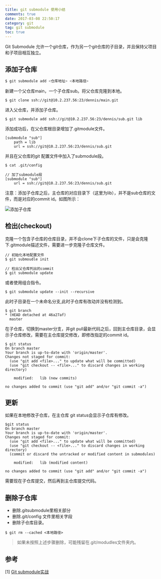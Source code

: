 ```yaml
---
title: git submodule 使用小结
comments: true
date: 2017-03-08 22:50:17
category: git
tag: git submodule
toc: true
---
```

Git Submodule 允许一个git仓库，作为另一个git仓库的子目录，并且保持父项目和子项目相互独立。
<!--more-->
## 添加子仓库
```bash
$ git submodule add <仓库地址> <本地路径>
```
新建一个父仓库main，一个子仓库sub。将父仓库克隆到本地。
```
$ git clone ssh://git@10.2.237.56:23/dennis/main.git
```
进入父仓库，并添加子仓库。
```
$ git submodule add ssh://git@10.2.237.56:23/dennis/sub.git lib
```

添加成功后，在父仓库根目录增加了.gitmodule文件。
```
[submodule "sub"]
    path = lib
    url = ssh://git@10.2.237.56:23/dennis/sub.git
```
并且在父仓库的git 配置文件中加入了submodule段。
```
$ cat .git/config

// 加了submodule段
[submodule "sub"]
    url = ssh://git@10.2.237.56:23/dennis/sub.git
```
注意：添加子仓库之后，主仓库的对应目录下（这里为lib），并不是sub仓库的文件，而是对应的commit id。如图所示：

![添加子仓库](http://obv0ef5sf.bkt.clouddn.com/git-submodule-add.png)

## 检出(checkout)
克隆一个包含子仓库的仓库目录，并不会clone下子仓库的文件，只是会克隆下.gitmodule描述文件，需要进一步克隆子仓库文件。
```
// 初始化本地配置文件
$ git submoudle init

// 检出父仓库列出的commit
$ git submodule update
```
或者使用组合指令。
```
$ git submodule update --init --recursive
```
此时子目录在一个未命名分支,此时子仓库有改动并没有检测到。
```
$ git branch
* (HEAD detached at 46a27af)
  master
```
在子仓库，切换到master分支，并git pull最新代码之后，回到主仓库目录，会显示子仓库修改，需要在主仓库提交修改，即修改指定的commit id。
```
$ git status
On branch master
Your branch is up-to-date with 'origin/master'.
Changes not staged for commit:
  (use "git add <file>..." to update what will be committed)
  (use "git checkout -- <file>..." to discard changes in working directory)

	modified:   lib (new commits)

no changes added to commit (use "git add" and/or "git commit -a")
```
## 更新
如果在本地修改子仓库，在主仓库 git status会显示子仓库有修改。
```
$git status
On branch master
Your branch is up-to-date with 'origin/master'.
Changes not staged for commit:
  (use "git add <file>..." to update what will be committed)
  (use "git checkout -- <file>..." to discard changes in working directory)
  (commit or discard the untracked or modified content in submodules)

	modified:   lib (modified content)

no changes added to commit (use "git add" and/or "git commit -a")
```
需要现在子仓库提交，然后再到主仓库提交代码。
## 删除子仓库
- 删除.gitsubmodule里相关部分
- 删除.git/config 文件里相关字段
- 删除子仓库目录。

```
$ git rm --cached <本地路径>
```
> 如果未按照上述步骤删除，可能残留在.git/modudles文件夹内。

## 参考
[1] [Git submodule实战](http://blog.jqian.net/post/git-submodule.html)
